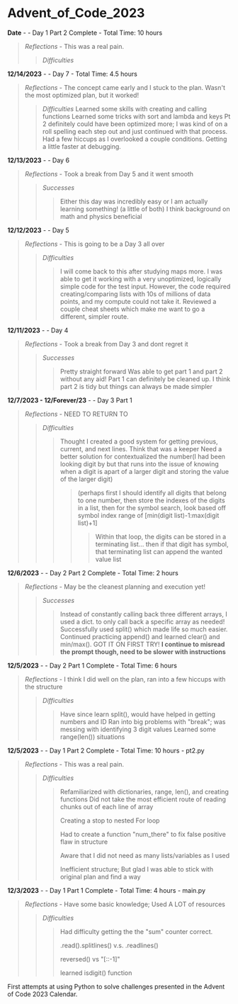 # Advent_of_Code_2023

**Date** -  - Day 1 Part 2 Complete - Total Time: 10 hours  
> *Reflections* - This was a real pain.
> > *Difficulties*

**12/14/2023** -  - Day 7 - Total Time: 4.5 hours  
> *Reflections* - The concept came early and I stuck to the plan. Wasn't the most optimized plan, but it worked!
> > *Difficulties*
> > Learned some skills with creating and calling functions
> > Learned some tricks with sort and lambda and keys
> > Pt 2 definitely could have been optimized more; I was kind of on a roll spelling each step out and just continued with that process.
> > Had a few hiccups as I overlooked a couple conditions.
> > Getting a little faster at debugging.

**12/13/2023** -  - Day 6
> *Reflections* - Took a break from Day 5 and it went smooth
> > *Successes*
> > >Either this day was incredibly easy or I am actually learning something! (a little of both)
> > >I think background on math and physics beneficial

**12/12/2023** -  - Day 5
> *Reflections* - This is going to be a Day 3 all over
> > *Difficulties*
> > >I will come back to this after studying maps more.
> > >I was able to get it working with a very unoptimized, logically simple code for the test input. However, the code required creating/comparing lists with 10s of millions of data points, and my compute could not take it.
> > >Reviewed a couple cheat sheets which make me want to go a different, simpler route.


**12/11/2023** -  - Day 4
> *Reflections* - Took a break from Day 3 and dont regret it
> > *Successes*
> > >Pretty straight forward
> > >Was able to get part 1 and part 2 without any aid!
> > >Part 1 can definitely be cleaned up. I think part 2 is tidy but things can always be made simpler

**12/7/2023 - 12/Forever/23** -  - Day 3 Part 1 
> *Reflections* - NEED TO RETURN TO
> > *Difficulties*
> > >Thought I created a good system for getting previous, current, and next lines. Think that was a keeper
> > >Need a better solution for contextualized the number(I had been looking digit by but that runs into the issue of knowing when a digit is apart of a larger digit and storing the value of the larger digit)
> > > > (perhaps first I should identify all digits that belong to one number, then store the indexes of the digits in a list, then for the symbol search, look based off symbol index range of [min(digit list)-1:max(digit list)+1]
> > > > > Within that loop, the digits can be stored in a terminating list... then if that digit has symbol, that terminating list can append the wanted value list


**12/6/2023** -  - Day 2 Part 2 Complete - Total Time: 2 hours  
> *Reflections* - May be the cleanest planning and execution yet!
> > *Successes*
> > >Instead of constantly calling back three different arrays, I used a dict. to only call back a specific array as needed!
> > >Successfully used split() which made life  so much easier.
> > >Continued practicing append() and learned clear() and min/max().
> > >GOT IT ON FIRST TRY!
> > >**I continue to misread the prompt though, need to be slower with instructions**

**12/5/2023** -  - Day 2 Part 1 Complete - Total Time: 6 hours  
> *Reflections* - I think I did well on the plan, ran into a few hiccups with the structure
> > *Difficulties*
> > >Have since learn split(), would have helped in getting numbers and ID
> > >Ran into big problems with "break"; was messing with identifying 3 digit values
> > >Learned some range(len()) situations

**12/5/2023** -  - Day 1 Part 2 Complete - Total Time: 10 hours - pt2.py 
> *Reflections* - This was a real pain.
> > *Difficulties*
> > > Refamiliarized with dictionaries, range, len(), and creating functions
> > >Did not take the most efficient route of reading chunks out of each line of array
> > > 
> > > Creating a stop to nested For loop
> > > 
> > > Had to create a function "num_there" to fix false positive flaw in structure
> > > 
> > > Aware that I did not need as many lists/variables as I used
> > > 
> > > Inefficient structure; But glad I was able to stick with original plan and find a way

**12/3/2023** -  - Day 1 Part 1 Complete - Total Time: 4 hours - main.py  
> *Reflections* - Have some basic knowledge; Used A LOT of resources
> > *Difficulties*
> > > Had difficulty getting the the "sum" counter correct.
> > > 
> > > .read().splitlines() v.s. .readlines()
> > > 
> > > reversed() vs "[::-1]"
> > > 
> > > learned isdigit()  function

First attempts at using Python to solve challenges presented in the Advent of Code 2023 Calendar.
